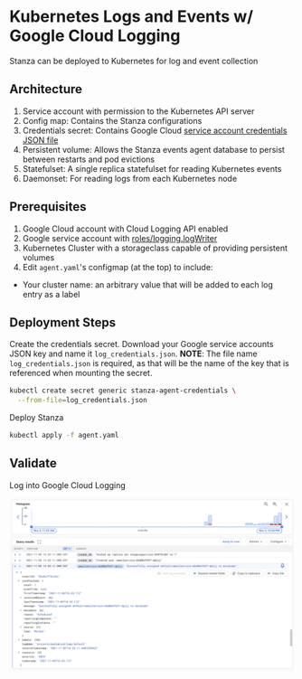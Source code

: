 # Kubernetes Logs and Events w/ Google Cloud Logging

Stanza can be deployed to Kubernetes for log and event collection

## Architecture

1. Service account with permission to the Kubernetes API server
2. Config map: Contains the Stanza configurations
3. Credentials secret: Contains Google Cloud [service account credentials JSON file](https://cloud.google.com/docs/authentication/getting-started)
4. Persistent volume: Allows the Stanza events agent database to persist between restarts and pod evictions
5. Statefulset: A single replica statefulset for reading Kubernetes events
6. Daemonset: For reading logs from each Kubernetes node

## Prerequisites

1. Google Cloud account with Cloud Logging API enabled
2. Google service account with [roles/logging.logWriter](https://cloud.google.com/logging/docs/access-control)
3. Kubernetes Cluster with a storageclass capable of providing persistent volumes
4. Edit `agent.yaml`'s configmap (at the top) to include:
  - Your cluster name: an arbitrary value that will be added to each log entry as a label

## Deployment Steps

Create the credentials secret. Download your Google service accounts JSON key and name it `log_credentials.json`.
**NOTE**: The file name `log_credentials.json` is required, as that will be the name of the key that is referenced 
when mounting the secret.
```bash
kubectl create secret generic stanza-agent-credentials \
  --from-file=log_credentials.json
```

Deploy Stanza
```bash
kubectl apply -f agent.yaml
```

## Validate

Log into Google Cloud Logging

![Events](./assets/entries.png)
